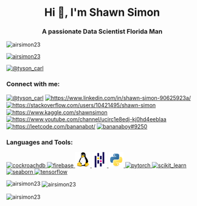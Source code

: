 <h1 align="center">Hi 👋, I'm Shawn Simon</h1>
<h3 align="center">A passionate Data Scientist Florida Man</h3>

<p align="left"> <img src="https://komarev.com/ghpvc/?username=airsimon23&label=Profile%20views&color=0e75b6&style=flat" alt="airsimon23" /> </p>

<p align="left"> <a href="https://github.com/ryo-ma/github-profile-trophy"><img src="https://github-profile-trophy.vercel.app/?username=airsimon23" alt="airsimon23" /></a> </p>

<p align="left"> <a href="https://twitter.com/@tyson_carl" target="blank"><img src="https://img.shields.io/twitter/follow/@tyson_carl?logo=twitter&style=for-the-badge" alt="@tyson_carl" /></a> </p>

<h3 align="left">Connect with me:</h3>
<p align="left">
<a href="https://twitter.com/@tyson_carl" target="blank"><img align="center" src="https://raw.githubusercontent.com/rahuldkjain/github-profile-readme-generator/master/src/images/icons/Social/twitter.svg" alt="@tyson_carl" height="30" width="40" /></a>
<a href="https://linkedin.com/in/https://www.linkedin.com/in/shawn-simon-90625923a/" target="blank"><img align="center" src="https://raw.githubusercontent.com/rahuldkjain/github-profile-readme-generator/master/src/images/icons/Social/linked-in-alt.svg" alt="https://www.linkedin.com/in/shawn-simon-90625923a/" height="30" width="40" /></a>
<a href="https://stackoverflow.com/users/https://stackoverflow.com/users/10421495/shawn-simon" target="blank"><img align="center" src="https://raw.githubusercontent.com/rahuldkjain/github-profile-readme-generator/master/src/images/icons/Social/stack-overflow.svg" alt="https://stackoverflow.com/users/10421495/shawn-simon" height="30" width="40" /></a>
<a href="https://kaggle.com/https://www.kaggle.com/shawnsimon" target="blank"><img align="center" src="https://raw.githubusercontent.com/rahuldkjain/github-profile-readme-generator/master/src/images/icons/Social/kaggle.svg" alt="https://www.kaggle.com/shawnsimon" height="30" width="40" /></a>
<a href="https://www.youtube.com/c/https://www.youtube.com/channel/ucirc1e8edj-kj0hd4eeblaa" target="blank"><img align="center" src="https://raw.githubusercontent.com/rahuldkjain/github-profile-readme-generator/master/src/images/icons/Social/youtube.svg" alt="https://www.youtube.com/channel/ucirc1e8edj-kj0hd4eeblaa" height="30" width="40" /></a>
<a href="https://www.leetcode.com/https://leetcode.com/bananabot/" target="blank"><img align="center" src="https://raw.githubusercontent.com/rahuldkjain/github-profile-readme-generator/master/src/images/icons/Social/leet-code.svg" alt="https://leetcode.com/bananabot/" height="30" width="40" /></a>
<a href="https://discord.gg/bananaboy#9250" target="blank"><img align="center" src="https://raw.githubusercontent.com/rahuldkjain/github-profile-readme-generator/master/src/images/icons/Social/discord.svg" alt="bananaboy#9250" height="30" width="40" /></a>
</p>

<h3 align="left">Languages and Tools:</h3>
<p align="left"> <a href="https://www.cockroachlabs.com/product/cockroachdb/" target="_blank" rel="noreferrer"> <img src="https://cdn.worldvectorlogo.com/logos/cockroachdb.svg" alt="cockroachdb" width="40" height="40"/> </a> <a href="https://firebase.google.com/" target="_blank" rel="noreferrer"> <img src="https://www.vectorlogo.zone/logos/firebase/firebase-icon.svg" alt="firebase" width="40" height="40"/> </a> <a href="https://www.linux.org/" target="_blank" rel="noreferrer"> <img src="https://raw.githubusercontent.com/devicons/devicon/master/icons/linux/linux-original.svg" alt="linux" width="40" height="40"/> </a> <a href="https://pandas.pydata.org/" target="_blank" rel="noreferrer"> <img src="https://raw.githubusercontent.com/devicons/devicon/2ae2a900d2f041da66e950e4d48052658d850630/icons/pandas/pandas-original.svg" alt="pandas" width="40" height="40"/> </a> <a href="https://www.python.org" target="_blank" rel="noreferrer"> <img src="https://raw.githubusercontent.com/devicons/devicon/master/icons/python/python-original.svg" alt="python" width="40" height="40"/> </a> <a href="https://pytorch.org/" target="_blank" rel="noreferrer"> <img src="https://www.vectorlogo.zone/logos/pytorch/pytorch-icon.svg" alt="pytorch" width="40" height="40"/> </a> <a href="https://scikit-learn.org/" target="_blank" rel="noreferrer"> <img src="https://upload.wikimedia.org/wikipedia/commons/0/05/Scikit_learn_logo_small.svg" alt="scikit_learn" width="40" height="40"/> </a> <a href="https://seaborn.pydata.org/" target="_blank" rel="noreferrer"> <img src="https://seaborn.pydata.org/_images/logo-mark-lightbg.svg" alt="seaborn" width="40" height="40"/> </a> <a href="https://www.tensorflow.org" target="_blank" rel="noreferrer"> <img src="https://www.vectorlogo.zone/logos/tensorflow/tensorflow-icon.svg" alt="tensorflow" width="40" height="40"/> </a> </p>

<p><img align="left" src="https://github-readme-stats.vercel.app/api/top-langs?username=airsimon23&show_icons=true&locale=en&layout=compact" alt="airsimon23" /></p>

<p>&nbsp;<img align="center" src="https://github-readme-stats.vercel.app/api?username=airsimon23&show_icons=true&locale=en" alt="airsimon23" /></p>

<p><img align="center" src="https://github-readme-streak-stats.herokuapp.com/?user=airsimon23&" alt="airsimon23" /></p>

